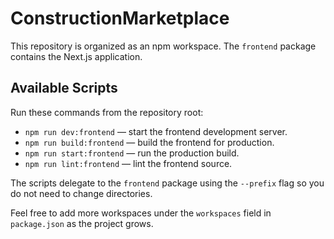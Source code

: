 # ConstructionMarketplace

This repository is organized as an npm workspace. The `frontend` package contains the Next.js application.

## Available Scripts

Run these commands from the repository root:

- `npm run dev:frontend` &mdash; start the frontend development server.
- `npm run build:frontend` &mdash; build the frontend for production.
- `npm run start:frontend` &mdash; run the production build.
- `npm run lint:frontend` &mdash; lint the frontend source.

The scripts delegate to the `frontend` package using the `--prefix` flag so you do not need to change directories.

Feel free to add more workspaces under the `workspaces` field in `package.json` as the project grows.